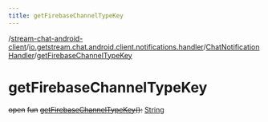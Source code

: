 ```yaml
---
title: getFirebaseChannelTypeKey
---
```

/[stream-chat-android-client](../../index.md)/[io.getstream.chat.android.client.notifications.handler](../index.md)/[ChatNotificationHandler](index.md)/[getFirebaseChannelTypeKey](getFirebaseChannelTypeKey.md)  
  
  
  
# getFirebaseChannelTypeKey  
~~open~~ ~~fun~~ [~~getFirebaseChannelTypeKey~~](getFirebaseChannelTypeKey.md)~~(~~~~)~~~~:~~ [String](https://kotlinlang.org/api/latest/jvm/stdlib/kotlin/-string/index.html)
